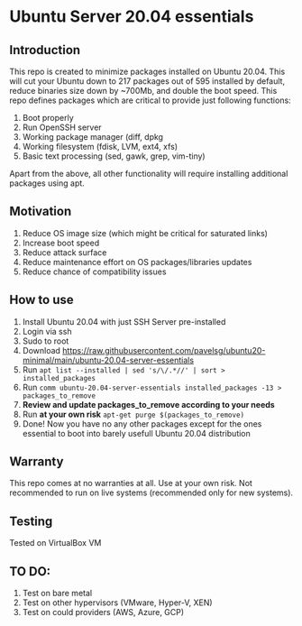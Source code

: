 # Ubuntu Server 20.04 essentials

## Introduction

This repo is created to minimize packages installed on Ubuntu 20.04. This will cut your Ubuntu down to 217 packages out of 595 installed by default, reduce binaries size down by ~700Mb, and double the boot speed.
This repo defines packages which are critical to provide just following functions:
1. Boot properly
2. Run OpenSSH server
3. Working package manager (diff, dpkg
4. Working filesystem (fdisk, LVM, ext4, xfs)
5. Basic text processing (sed, gawk, grep, vim-tiny)

Apart from the above, all other functionality will require installing additional packages using apt.

## Motivation
1. Reduce OS image size (which might be critical for saturated links)
2. Increase boot speed
3. Reduce attack surface
4. Reduce maintenance effort on OS packages/libraries updates
5. Reduce chance of compatibility issues

## How to use

1. Install Ubuntu 20.04 with just SSH Server pre-installed
2. Login via ssh
3. Sudo to root
4. Download https://raw.githubusercontent.com/pavelsg/ubuntu20-minimal/main/ubuntu-20.04-server-essentials
5. Run ```apt list --installed | sed 's/\/.*//' | sort > installed_packages```
6. Run ```comm ubuntu-20.04-server-essentials installed_packages -13 > packages_to_remove```
7. **Review and update packages_to_remove according to your needs**
8. Run **at your own risk** ```apt-get purge $(packages_to_remove)```
9. Done! Now you have no any other packages except for the ones essential to boot into barely usefull Ubuntu 20.04 distribution

## Warranty

This repo comes at no warranties at all. Use at your own risk. Not recommended to run on live systems (recommended only for new systems).

## Testing

Tested on VirtualBox VM

## TO DO:

1. Test on bare metal
2. Test on other hypervisors (VMware, Hyper-V, XEN)
4. Test on could providers (AWS, Azure, GCP)


